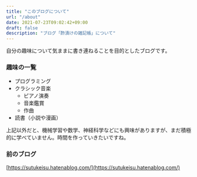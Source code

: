 ```yaml
---
title: "このブログについて"
url: "/about"
date: 2021-07-23T09:02:42+09:00
draft: false
description: "ブログ「酢漬けの雑記帳」について"
---
```


自分の趣味について気ままに書き連ねることを目的としたブログです。

### 趣味の一覧

- プログラミング
- クラシック音楽
  - ピアノ演奏
  - 音楽鑑賞
  - 作曲
- 読書（小説や漫画）

上記以外だと、機械学習や数学、神経科学などにも興味がありますが、まだ積極的に学べていません。時間を作っていきたいですね。

### 前のブログ

[https://sutukeisu.hatenablog.com/](https://sutukeisu.hatenablog.com/)

